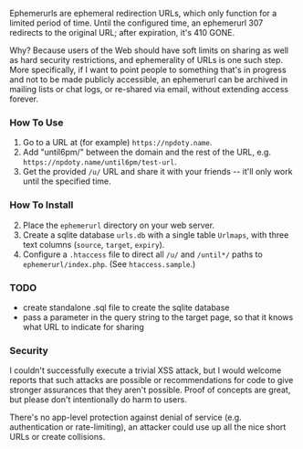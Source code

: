 Ephemerurls are ephemeral redirection URLs, which only function for a limited period of time. Until the configured time, an ephemerurl 307 redirects to the original URL; after expiration, it's 410 GONE.

Why? Because users of the Web should have soft limits on sharing as well as hard security restrictions, and ephemerality of URLs is one such step. More specifically, if I want to point people to something that's in progress and not to be made publicly accessible, an ephemerurl can be archived in mailing lists or chat logs, or re-shared via email, without extending access forever.

### How To Use

1. Go to a URL at (for example) `https://npdoty.name`.
2. Add "until6pm/" between the domain and the rest of the URL, e.g. `https://npdoty.name/until6pm/test-url`.
3. Get the provided `/u/` URL and share it with your friends -- it'll only work until the specified time.

### How To Install

2. Place the `ephemerurl` directory on your web server.
1. Create a sqlite database `urls.db` with a single table `Urlmaps`, with three text columns (`source`, `target`, `expiry`).
3. Configure a `.htaccess` file to direct all `/u/` and `/until*/` paths to `ephemerurl/index.php`. (See `htaccess.sample`.)

### TODO

* create standalone .sql file to create the sqlite database
* pass a parameter in the query string to the target page, so that it knows what URL to indicate for sharing

### Security

I couldn't successfully execute a trivial XSS attack, but I would welcome reports that such attacks are possible or recommendations for code to give stronger assurances that they aren't possible. Proof of concepts are great, but please don't intentionally do harm to users.

There's no app-level protection against denial of service (e.g. authentication or rate-limiting), an attacker could use up all the nice short URLs or create collisions.